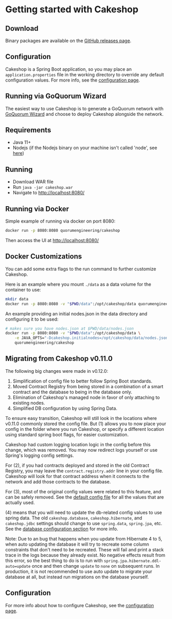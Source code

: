 # Getting started with Cakeshop

## Download

Binary packages are available on the [GitHub releases page](https://github.com/ConsenSys/cakeshop/releases).

## Configuration

Cakeshop is a Spring Boot application, so you may place an `application.properties` file in the working directory to override any default configuration values. For more info, see the [configuration page](Configuration.md).

## Running via GoQuorum Wizard

The easiest way to use Cakeshop is to generate a GoQuorum network with [GoQuorum Wizard](../../HowTo/GetStarted/Wizard/GettingStarted.md) and choose to deploy Cakeshop alongside the network.

## Requirements

* Java 11+
* Nodejs (if the Nodejs binary on your machine isn't called 'node', see [here](Configuration.md#cakeshop-internals))

## Running

* Download WAR file
* Run `java -jar cakeshop.war`
* Navigate to [http://localhost:8080/](http://localhost:8080/)

## Running via Docker

Simple example of running via docker on port 8080:

```sh
docker run -p 8080:8080 quorumengineering/cakeshop
```

Then access the UI at [http://localhost:8080/](http://localhost:8080/)

## Docker Customizations

You can add some extra flags to the run command to further customize Cakeshop.

Here is an example where you mount `./data` as a data volume for the container to use:

```sh
mkdir data
docker run -p 8080:8080 -v "$PWD/data":/opt/cakeshop/data quorumengineering/cakeshop
```

An example providing an initial nodes.json in the data directory and configuring it to be used:

```sh
# makes sure you have nodes.json at $PWD/data/nodes.json
docker run -p 8080:8080 -v "$PWD/data":/opt/cakeshop/data \
    -e JAVA_OPTS="-Dcakeshop.initialnodes=/opt/cakeshop/data/nodes.json" \
    quorumengineering/cakeshop
```

## Migrating from Cakeshop v0.11.0

The following big changes were made in v0.12.0:

1. Simplification of config file to better follow Spring Boot standards.
1. Moved Contract Registry from being stored in a combination of a smart contract and the database to being in the database only.
1. Elimination of Cakeshop's managed node in favor of only attaching to existing nodes.
1. Simplified DB configuration by using Spring Data.

To ensure easy transition, Cakeshop will still look in the locations where v0.11.0 commonly stored the config file. But (1) allows you to now place your config in the folder where you run Cakeshop, or specify a different location using standard spring boot flags, for easier customization.

Cakeshop had custom logging location logic in the config before this change, which was removed. You may now redirect logs yourself or use Spring's logging config settings.

For (2), if you had contracts deployed and stored in the old Contract Registry, you may leave the `contract.registry.addr` line in your config file. Cakeshop will look for that contract address when it connects to the network and add those contracts to the database.

For (3), most of the original config values were related to this feature, and can be safely removed. See the [default config file](https://github.com/ConsenSys/cakeshop/blob/master/cakeshop-api/src/main/resources/config/application.properties) for all the values that are actually used.

(4) means that you will need to update the db-related config values to use spring data. The old `cakeshop.database`, `cakeshop.hibernate`, and `cakeshop.jdbc` settings should change to use `spring.data`, `spring.jpa`, etc. See the [database configuration section](Configuration.md#database) for more info.

Note: Due to an bug that happens when you update from Hibernate 4 to 5, when auto updating the database it will try to recreate some column constraints that don't need to be recreated. These will fail and print a stack trace in the logs because they already exist. No negative effects result from this error, so the best thing to do is to run with `spring.jpa.hibernate.ddl-auto=update` once and then change `update` to `none` on subsequent runs. In production, it is not recommended to use auto update to migrate your database at all, but instead run migrations on the database yourself.

## Configuration

For more info about how to configure Cakeshop, see the [configuration page](Configuration.md).
